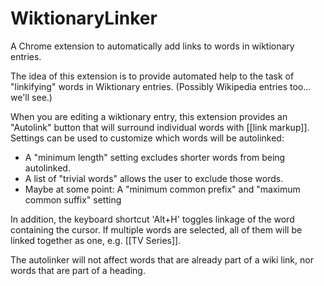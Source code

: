 # WiktionaryLinker
A Chrome extension to automatically add links to words in wiktionary entries.

The idea of this extension is to provide automated help to the task of "linkifying" words in Wiktionary entries. (Possibly Wikipedia entries too... we'll see.)

When you are editing a wiktionary entry, this extension provides an "Autolink" button that will surround individual words with [[link markup]]. Settings can be used to customize which words will be autolinked:

- A "minimum length" setting excludes shorter words from being autolinked.
- A list of "trivial words" allows the user to exclude those words.
- Maybe at some point: A "minimum common prefix" and "maximum common suffix" setting 

In addition, the keyboard shortcut 'Alt+H' toggles linkage of the word containing the cursor. If multiple words are selected, all of them will be linked together as one, e.g. [[TV Series]].

The autolinker will not affect words that are already part of a wiki link, nor words that are part of a heading.
